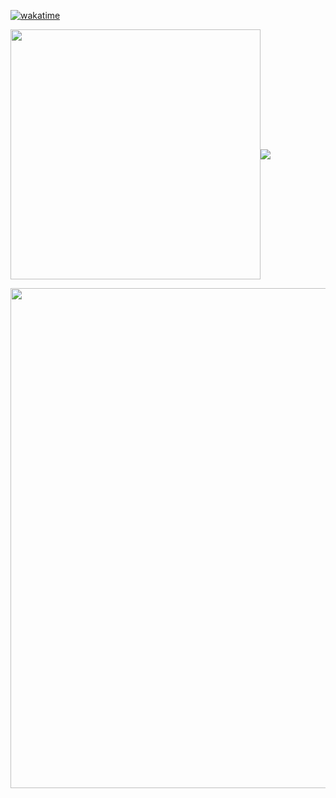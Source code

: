 [![wakatime](https://wakatime.com/badge/user/018e666c-c584-40d2-b937-d94aa40bdf3b.svg)](https://wakatime.com/@018e666c-c584-40d2-b937-d94aa40bdf3b)

<img align="center" width="400" src="https://github-readme-stats.vercel.app/api?username=Diraw&theme=transparent&include_all_commits=true&show_icons=true&hide_border=true&hide_title=true" /><img align="center" src="https://github-readme-stats.vercel.app/api/wakatime?username=diraw&theme=transparent&hide_border=true&layout=compact&langs_count=22&hide_title=true" />

<img width="800" src="https://github-readme-activity-graph.vercel.app/graph?username=Diraw&theme=github-compact&hide_border=true&area=true&hide_title=true" />

